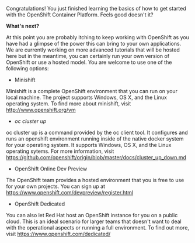 Congratulations!  You just finished learning the basics of how to get started with the OpenShift Container Platform.  Feels good doesn't it?

**What's next?**

At this point you are probably itching to keep working with OpenShift as you have had a glimpse of the power this can bring to your own applications.  We are currently working on more advanced tutorials that will be hosted here but in the meantime, you can certainly run your own version of OpenShift or use a hosted model.  You are welcome to use one of the following options:

* Minishift

Minishift is a complete OpenShift environment that you can run on your local machine.  The project supports Windows, OS X, and the Linux operating system.  To find more about minishift, visit http://www.openshift.org/vm

* *oc cluster up*

oc cluster up is a command provided by the oc client tool.  It configures and runs an openshift environment running inside of the native docker system for your operating system.  It supports Windows, OS X, and the Linux operating sytems.  For more information, visit https://github.com/openshift/origin/blob/master/docs/cluster_up_down.md

* OpenShift Online Dev Preview 

The OpenShift team provides a hosted environment that you is free to use for your own projects.  You can sign up at https://www.openshift.com/devpreview/register.html

* OpenShift Dedicated

You can also let Red Hat host an OpenShift instance for you on a public cloud.  This is an ideal scenario for larger teams that doesn't want to deal with the operational aspects or running a full environment.  To find out more, visit https://www.openshift.com/dedicated/


